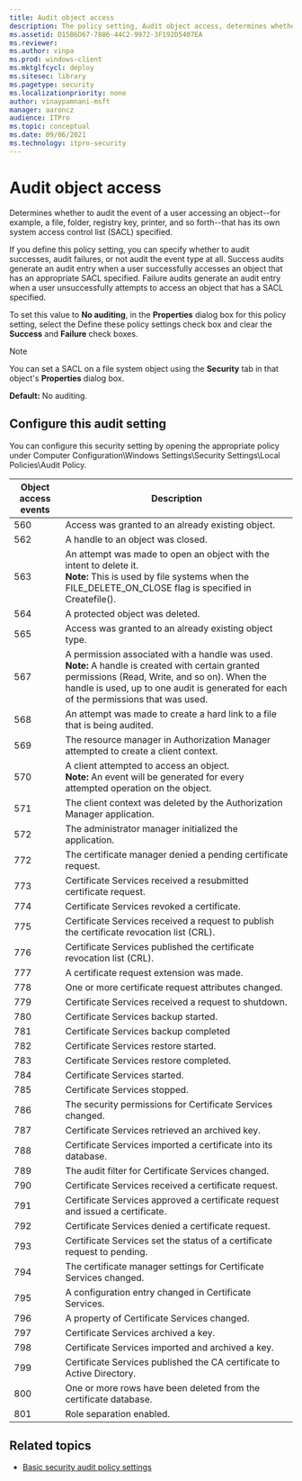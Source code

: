 ```yaml
---
title: Audit object access 
description: The policy setting, Audit object access, determines whether to audit the event generated when a user accesses an object that has its own SACL specified.
ms.assetid: D15B6D67-7886-44C2-9972-3F192D5407EA
ms.reviewer: 
ms.author: vinpa
ms.prod: windows-client
ms.mktglfcycl: deploy
ms.sitesec: library
ms.pagetype: security
ms.localizationpriority: none
author: vinaypamnani-msft
manager: aaroncz
audience: ITPro
ms.topic: conceptual
ms.date: 09/06/2021
ms.technology: itpro-security
---
```


# Audit object access


Determines whether to audit the event of a user accessing an object--for example, a file, folder, registry key, printer, and so forth--that has its own system access control list (SACL) specified.

If you define this policy setting, you can specify whether to audit successes, audit failures, or not audit the event type at all. Success audits generate an audit entry when a user successfully accesses an object that has an appropriate SACL specified. Failure audits generate an audit entry when a user unsuccessfully attempts to access an object that has a SACL specified.

To set this value to **No auditing**, in the **Properties** dialog box for this policy setting, select the Define these policy settings check box and clear the **Success** and **Failure** check boxes.

> [!NOTE]
> You can set a SACL on a file system object using the **Security** tab in that object's **Properties** dialog box.

**Default:** No auditing.

## Configure this audit setting

You can configure this security setting by opening the appropriate policy under Computer Configuration\\Windows Settings\\Security Settings\\Local Policies\\Audit Policy.


| Object access events |                                                                                                                    Description                                                                                                                     |
|----------------------|----------------------------------------------------------------------------------------------------------------------------------------------------------------------------------------------------------------------------------------------------|
|         560          |                                                                                                 Access was granted to an already existing object.                                                                                                  |
|         562          |                                                                                                         A handle to an object was closed.                                                                                                          |
|         563          |                                An attempt was made to open an object with the intent to delete it.<br>**Note:**  This is used by file systems when the FILE_DELETE_ON_CLOSE flag is specified in Createfile().                                |
|         564          |                                                                                                          A protected object was deleted.                                                                                                           |
|         565          |                                                                                               Access was granted to an already existing object type.                                                                                               |
|         567          | A permission associated with a handle was used.<br>**Note:**  A handle is created with certain granted permissions (Read, Write, and so on). When the handle is used, up to one audit is generated for each of the permissions that was used. |
|         568          |                                                                                     An attempt was made to create a hard link to a file that is being audited.                                                                                     |
|         569          |                                                                                The resource manager in Authorization Manager attempted to create a client context.                                                                                 |
|         570          |                                                           A client attempted to access an object.<br>**Note:**  An event will be generated for every attempted operation on the object.                                                            |
|         571          |                                                                                      The client context was deleted by the Authorization Manager application.                                                                                      |
|         572          |                                                                                               The administrator manager initialized the application.                                                                                               |
|         772          |                                                                                           The certificate manager denied a pending certificate request.                                                                                            |
|         773          |                                                                                          Certificate Services received a resubmitted certificate request.                                                                                          |
|         774          |                                                                                                    Certificate Services revoked a certificate.                                                                                                     |
|         775          |                                                                             Certificate Services received a request to publish the certificate revocation list (CRL).                                                                              |
|         776          |                                                                                       Certificate Services published the certificate revocation list (CRL).                                                                                        |
|         777          |                                                                                                     A certificate request extension was made.                                                                                                      |
|         778          |                                                                                                One or more certificate request attributes changed.                                                                                                 |
|         779          |                                                                                                Certificate Services received a request to shutdown.                                                                                                |
|         780          |                                                                                                        Certificate Services backup started.                                                                                                        |
|         781          |                                                                                                       Certificate Services backup completed                                                                                                        |
|         782          |                                                                                                       Certificate Services restore started.                                                                                                        |
|         783          |                                                                                                      Certificate Services restore completed.                                                                                                       |
|         784          |                                                                                                           Certificate Services started.                                                                                                            |
|         785          |                                                                                                           Certificate Services stopped.                                                                                                            |
|         786          |                                                                                             The security permissions for Certificate Services changed.                                                                                             |
|         787          |                                                                                                  Certificate Services retrieved an archived key.                                                                                                   |
|         788          |                                                                                           Certificate Services imported a certificate into its database.                                                                                           |
|         789          |                                                                                                 The audit filter for Certificate Services changed.                                                                                                 |
|         790          |                                                                                                Certificate Services received a certificate request.                                                                                                |
|         791          |                                                                                   Certificate Services approved a certificate request and issued a certificate.                                                                                    |
|         792          |                                                                                                 Certificate Services denied a certificate request.                                                                                                 |
|         793          |                                                                                      Certificate Services set the status of a certificate request to pending.                                                                                      |
|         794          |                                                                                         The certificate manager settings for Certificate Services changed.                                                                                         |
|         795          |                                                                                               A configuration entry changed in Certificate Services.                                                                                               |
|         796          |                                                                                                    A property of Certificate Services changed.                                                                                                     |
|         797          |                                                                                                        Certificate Services archived a key.                                                                                                        |
|         798          |                                                                                                 Certificate Services imported and archived a key.                                                                                                  |
|         799          |                                                                                       Certificate Services published the CA certificate to Active Directory.                                                                                       |
|         800          |                                                                                         One or more rows have been deleted from the certificate database.                                                                                          |
|         801          |                                                                                                              Role separation enabled.                                                                                                              |

## Related topics

- [Basic security audit policy settings](basic-security-audit-policy-settings.md)


